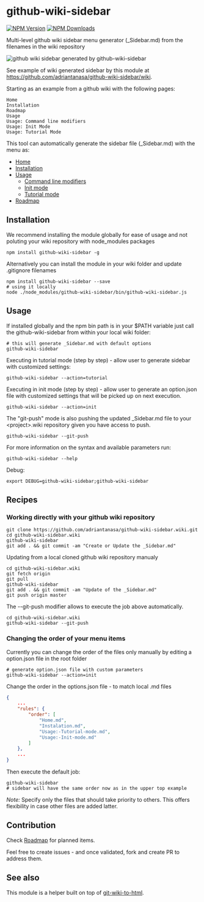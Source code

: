 # github-wiki-sidebar

[![NPM Version][npm-image]][npm-url]
[![NPM Downloads][downloads-image]][downloads-url]

Multi-level github wiki sidebar menu generator (_Sidebar.md) from the filenames in the wiki repository 

![github wiki sidebar generated by github-wiki-sidebar](https://raw.githubusercontent.com/wiki/adriantanasa/github-wiki-sidebar/images/github-wiki-sidebar-generator.png)

See example of wiki generated sidebar by this module at https://github.com/adriantanasa/github-wiki-sidebar/wiki.

Starting as an example from a github wiki with the following pages:

```
Home
Installation
Roadmap
Usage
Usage: Command line modifiers
Usage: Init Mode
Usage: Tutorial Mode
```

This tool can automatically generate the sidebar file (_Sidebar.md) with the menu as:

  * [Home](https://github.com/adriantanasa/github-wiki-sidebar/wiki/Home)
  * [Installation](https://github.com/adriantanasa/github-wiki-sidebar/wiki/Installation)
  * [Usage](https://github.com/adriantanasa/github-wiki-sidebar/wiki/Usage)
    * [Command line modifiers](https://github.com/adriantanasa/github-wiki-sidebar/wiki/Usage%3A-Command-line-modifiers)
    * [Init mode](https://github.com/adriantanasa/github-wiki-sidebar/wiki/Usage%3A-Init-mode)
    * [Tutorial mode](https://github.com/adriantanasa/github-wiki-sidebar/wiki/Usage%3A-Tutorial-mode)
  * [Roadmap](https://github.com/adriantanasa/github-wiki-sidebar/wiki/Roadmap)


## Installation

We recommend installing the module globally for ease of usage and not poluting your wiki repository with node_modules packages

```
npm install github-wiki-sidebar -g
```

Alternatively you can install the module in your wiki folder and update .gitignore filenames

```
npm install github-wiki-sidebar --save
# using it locally
node ./node_modules/github-wiki-sidebar/bin/github-wiki-sidebar.js
```

## Usage

If installed globally and the npm bin path is in your $PATH variable just call the github-wiki-sidebar from within your local wiki folder:

```
# this will generate _Sidebar.md with default options
github-wiki-sidebar
```

Executing in tutorial mode (step by step) - allow user to generate sidebar with customized settings:

```
github-wiki-sidebar --action=tutorial
```

Executing in init mode (step by step) - allow user to generate an option.json file with customized settings that will be picked up on next execution.

```
github-wiki-sidebar --action=init
```

The "git-push" mode is also pushing the updated \_Sidebar.md file to your \<project\>.wiki repository given you have access to push.

```shell
github-wiki-sidebar --git-push
```

For more information on the syntax and available parameters run:

```
github-wiki-sidebar --help
```

Debug:

```
export DEBUG=github-wiki-sidebar;github-wiki-sidebar
```

## Recipes

### Working directly with your github wiki repository

```shell
git clone https://github.com/adriantanasa/github-wiki-sidebar.wiki.git
cd github-wiki-sidebar.wiki
github-wiki-sidebar
git add . && git commit -am "Create or Update the _Sidebar.md"
```

Updating from a local cloned github wiki repository manualy

```shell
cd github-wiki-sidebar.wiki
git fetch origin
git pull
github-wiki-sidebar
git add . && git commit -am "Update of the _Sidebar.md"
git push origin master
```

The --git-push modifier allows to execute the job above automatically.

```shell
cd github-wiki-sidebar.wiki
github-wiki-sidebar --git-push
```

### Changing the order of your menu items

Currently you can change the order of the files only manually by editing a option.json file in the root folder

```shell
# generate option.json file with custom parameters
github-wiki-sidebar --action=init
```

Change the order in the options.json file - to match local .md files

```json
{
    ...
    "rules": {
        "order": [
            "Home.md",
            "Instalation.md",
            "Usage:-Tutorial-mode.md",
            "Usage:-Init-mode.md"
        ]
    },
    ...
}

```

Then execute the default job:

```shell
github-wiki-sidebar
# sidebar will have the same order now as in the upper top example
```

*Note:* Specify only the files that should take priority to others. This offers flexibility in case other files are added latter.

## Contribution

Check [Roadmap](https://github.com/adriantanasa/github-wiki-sidebar/wiki/Roadmap) for planned items.

Feel free to create issues - and once validated, fork and create PR to address them.

## See also

This module is a helper built on top of [git-wiki-to-html](https://www.npmjs.com/package/git-wiki-to-html).

[npm-image]: https://img.shields.io/npm/v/github-wiki-sidebar.svg
[npm-url]: https://npmjs.org/package/github-wiki-sidebar
[downloads-image]: https://img.shields.io/npm/dm/github-wiki-sidebar.svg
[downloads-url]: https://npmjs.org/package/github-wiki-sidebar



